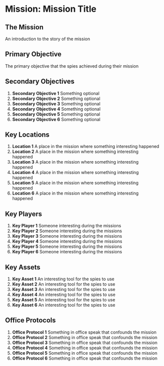 # Mission: Mission Title
## The Mission
An introduction to the story of the mission

## Primary Objective
The primary objective that the spies achieved during their mission

## Secondary Objectives
1. **Secondary Objective 1** Something optional
2. **Secondary Objective 2** Something optional  
3. **Secondary Objective 3** Something optional
4. **Secondary Objective 4** Something optional
5. **Secondary Objective 5** Something optional
6. **Secondary Objective 6** Something optional

## Key Locations
1. **Location 1** A place in the mission where something interesting happened  
2. **Location 2** A place in the mission where something interesting happened 
3. **Location 3** A place in the mission where something interesting happened
4. **Location 4** A place in the mission where something interesting happened
5. **Location 5** A place in the mission where something interesting happened
6. **Location 6** A place in the mission where something interesting happened

## Key Players
1. **Key Player 1** Someone interesting during the missions
2. **Key Player 2** Someone interesting during the missions
3. **Key Player 3** Someone interesting during the missions
4. **Key Player 4** Someone interesting during the missions
5. **Key Player 5** Someone interesting during the missions
6. **Key Player 6** Someone interesting during the missions

## Key Assets
1. **Key Asset 1** An interesting tool for the spies to use
2. **Key Asset 2** An interesting tool for the spies to use
3. **Key Asset 3** An interesting tool for the spies to use
4. **Key Asset 4** An interesting tool for the spies to use
5. **Key Asset 5** An interesting tool for the spies to use
6. **Key Asset 6** An interesting tool for the spies to use

## Office Protocols
1. **Office Protocol 1** Something in office speak that confounds the mission
2. **Office Protocol 2** Something in office speak that confounds the mission
3. **Office Protocol 3** Something in office speak that confounds the mission
4. **Office Protocol 4** Something in office speak that confounds the mission
5. **Office Protocol 5** Something in office speak that confounds the mission
6. **Office Protocol 6** Something in office speak that confounds the mission

